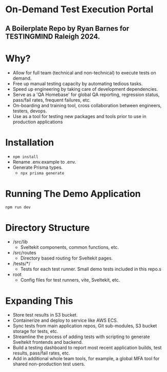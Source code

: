 # On-Demand Test Execution Portal
## A Boilerplate Repo by Ryan Barnes for TESTINGMIND Raleigh 2024.

# Why? 
- Allow for full team (technical and non-technical) to execute tests on demand.
- Free up manual testing capacity by automating tedious tasks.
- Speed up engineering by taking care of development dependencies. 
- Serve as a 'QA Homebase' for global QA reporting, regression status, pass/fail rates, frequent failures, etc.
- On-boarding and training tool, cross collaboration between engineers, testers, devops. 
- Use as a tool for testing new packages and tools prior to use in production applications


# Installation
- ```npm install```
- Rename .env.example to .env.
- Generate Prisma types.
    - ```npx prisma generate```


# Running The Demo Application
``` npm run dev ```

# Directory Structure
- /src/lib
    - Sveltekit components, common functions, etc.
- /src/routes
    - Directory based routing for Sveltekit pages.
- /tests/*/
    - Tests for each test runner. Small demo tests included in this repo.s
- root
    - Config files for test runners, vite, Sveltekit, etc.

# Expanding This
- Store test results in S3 bucket. 
- Containerize and deploy to service like AWS ECS.
- Sync tests from main application repos, Git sub-modules, S3 bucket storage for tests, etc.
- Streamline the process of adding tests with scripting to generate Sveltekit frontends and backend.
- Build a testing dashboard to report most recent application builds, test results, pass/fail rates, etc.
- Add in additional whole team tools, for example, a global MFA tool for shared non-production test users. 
